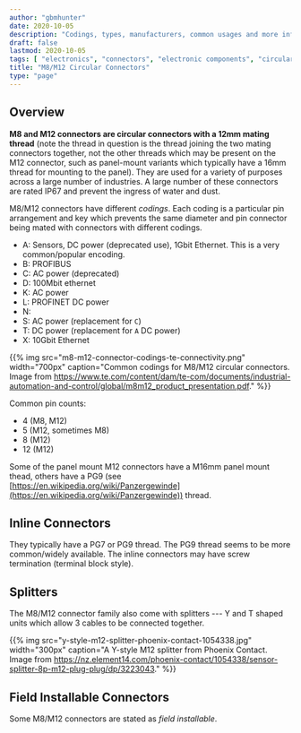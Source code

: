 ```yaml
---
author: "gbmhunter"
date: 2020-10-05
description: "Codings, types, manufacturers, common usages and more info on the industry-standard M8/M12 circular connector family."
draft: false
lastmod: 2020-10-05
tags: [ "electronics", "connectors", "electronic components", "circular connectors", "M12", "M8" ]
title: "M8/M12 Circular Connectors"
type: "page"
---
```


## Overview

**M8 and M12 connectors are circular connectors with a 12mm mating thread** (note the thread in question is the thread joining the two mating connectors together, not the other threads which may be present on the M12 connector, such as panel-mount variants which typically have a 16mm thread for mounting to the panel). They are used for a variety of purposes across a large number of industries. A large number of these connectors are rated IP67 and prevent the ingress of water and dust.

M8/M12 connectors have different _codings_. Each coding is a particular pin arrangement and key which prevents the same diameter and pin connector being mated with connectors with different codings.

* A: Sensors, DC power (deprecated use), 1Gbit Ethernet. This is a very common/popular encoding.
* B: PROFIBUS
* C: AC power (deprecated)
* D: 100Mbit ethernet
* K: AC power
* L: PROFINET DC power
* N: 
* S: AC power (replacement for `C`)
* T: DC power (replacement for `A` DC power)
* X: 10Gbit Ethernet

{{% img src="m8-m12-connector-codings-te-connectivity.png" width="700px" caption="Common codings for M8/M12 circular connectors. Image from https://www.te.com/content/dam/te-com/documents/industrial-automation-and-control/global/m8m12_product_presentation.pdf." %}}

Common pin counts:

* 4 (M8, M12)
* 5 (M12, sometimes M8)
* 8 (M12)
* 12 (M12)

Some of the panel mount M12 connectors have a M16mm panel mount thead, others have a PG9 (see [https://en.wikipedia.org/wiki/Panzergewinde](https://en.wikipedia.org/wiki/Panzergewinde)) thread.

## Inline Connectors

They typically have a PG7 or PG9 thread. The PG9 thread seems to be more common/widely available. The inline connectors may have screw termination (terminal block style).

## Splitters

The M8/M12 connector family also come with splitters --- Y and T shaped units which allow 3 cables to be connected together.

{{% img src="y-style-m12-splitter-phoenix-contact-1054338.jpg" width="300px" caption="A Y-style M12 splitter from Phoenix Contact. Image from https://nz.element14.com/phoenix-contact/1054338/sensor-splitter-8p-m12-plug-plug/dp/3223043." %}}

## Field Installable Connectors

Some M8/M12 connectors are stated as _field installable_.